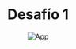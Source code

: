 <h1 align="center">Desafío 1</h1>

<p align="center">
   <img alt="App" src="https://i.imgur.com/nAZuPYi.png">
</p>
